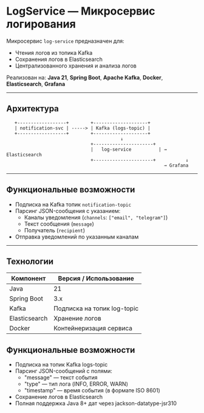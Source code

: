# LogService — Микросервис логирования

Микросервис `log-service` предназначен для:
- Чтения логов из топика Kafka
- Сохранения логов в Elasticsearch
- Централизованного хранения и анализа логов

Реализован на: **Java 21**, **Spring Boot**, **Apache Kafka**, **Docker**, **Elasticsearch**, **Grafana**

---

## Архитектура

       +------------------+        +--------------------+
       | notification-svc | -----> | Kafka (logs-topic) |
       +------------------+        +--------------------+
                                              ↓ 
                                   +----------------------+
                                   |   log-service          | → Elasticsearch
                                   +----------------------+           ↓
                                                              → Grafana


---

## Функциональные возможности

- Подписка на Kafka топик `notification-topic`
- Парсинг JSON-сообщения с указанием:
    - Каналы уведомления (`channels`: `["email", "telegram"]`)
    - Текст сообщения (`message`)
    - Получатель (`recipient`)
- Отправка уведомлений по указанным каналам

---

## Технологии

| Компонент      | Версия / Использование      |
|----------------|-----------------------------|
| Java           | 21                          |
| Spring Boot    | 3.x                         |
| Kafka          | Подписка на топик log-topic |
| Elasticsearch  | Хранение логов              |
| Docker         | Контейнеризация сервиса     |


## Функциональные возможности
- Подписка на топик Kafka logs-topic
- Парсинг JSON-сообщений с полями:
  - "message" — текст события
  - "type" — тип лога (INFO, ERROR, WARN)
  - "timestamp" — время события (в формате ISO 8601)
- Сохранение логов в Elasticsearch
- Полная поддержка Java 8+ дат через jackson-datatype-jsr310


